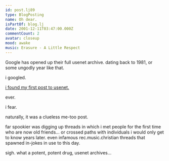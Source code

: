 ```yaml
---
id: post.lj89
type: BlogPosting
name: Oh dear.
isPartOf: blog.lj
date: 2001-12-11T03:47:00.000Z
commentCount: 2
avatar: closeup
mood: awake
music: Erasure - A Little Respect
---
```

Google has opened up their full usenet archive. dating back to 1981, or some ungodly year like that.

i googled.

[i found my first post to usenet.](http://groups.google.com/groups?q=afceaton%40aol.com&start=30&hl=en&scoring=d&rnum=38&selm=2kh06a%2487o%40rmg01.prod.aol.net&filter=0)

ever.

i fear.

naturally, it was a clueless me-too post.

far spookier was digging up threads in which i met people for the first time who are now old friends... or crossed paths with individuals i would only get to know years later. even infamous rec.music.christian threads that spawned in-jokes in use to this day.

sigh. what a potent, potent drug, usenet archives...
